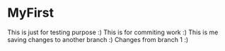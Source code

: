 # MyFirst
This is just for testing purpose :) 
This is for commiting work :) 
This is me saving changes to another branch :) 
Changes from branch 1 :)
